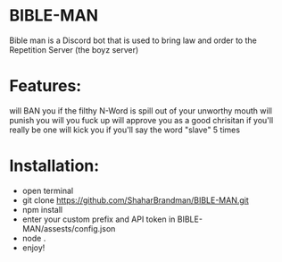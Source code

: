 # BIBLE-MAN

Bible man is a Discord bot that is used to bring law and order to the Repetition Server (the boyz server)

# Features:
  will BAN you if the filthy N-Word is spill out of your unworthy mouth
  will punish you will you fuck up
  will approve you as a good chrisitan if you'll really be one
  will kick you if you'll say the word "slave" 5 times

# Installation:
  - open terminal
  - git clone https://github.com/ShaharBrandman/BIBLE-MAN.git
  - npm install
  - enter your custom prefix and API token in BIBLE-MAN/assests/config.json
  - node .
  - enjoy!
